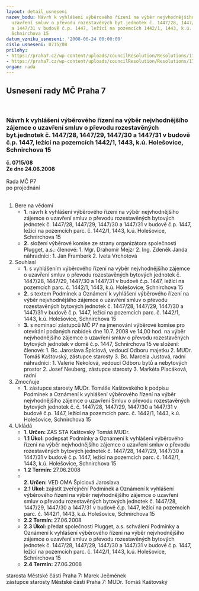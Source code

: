```yaml
---
layout: detail_usneseni
nazev_bodu: Návrh k vyhlášení výběrového řízení na výběr nejvhodnějšího zájemce o
  uzavření smluv o převodu rozestavěných byt.jednotek č. 1447/28, 1447/29, 1447/30
  a 1447/31 v budově č.p. 1447, ležící na pozemcích 1442/1, 1443, k.ú. Holešovice,
  Schnirchova 15
datum_vzniku_usneseni: '2008-06-24 00:00:00'
cislo_usneseni: 0715/08
prilohy:
- https://praha7.cz/wp-content/uploads/councilResolution/Resolutions/17058/28-1_podm%c3%adnky_v%c3%bdb%c4%9brov%c3%a9ho_%c5%99%c3%adzen%c3%ad.doc
- https://praha7.cz/wp-content/uploads/councilResolution/Resolutions/17058/28-1_ozn%c3%a1men%c3%ad_v%c5%99.doc
organ: rada
---
```

<div id="ucUsn_pList" class="usn">
	<span><h2>Usnesení rady MČ Praha 7 </h2>
<br></span><div class="standBody">
<span><h3>Návrh k vyhlášení výběrového řízení na výběr nejvhodnějšího zájemce o uzavření smluv o převodu rozestavěných byt.jednotek č. 1447/28, 1447/29, 1447/30 a 1447/31 v budově č.p. 1447, ležící na pozemcích 1442/1, 1443, k.ú. Holešovice, Schnirchova 15</h3></span><div class="center">
		<strong>č. 0715/08</strong><br>
	</div>
<div class="center">
		<strong>Ze dne 24.06.2008</strong><br><br>
	</div>Rada MČ P7<br> po projednání<br><br><ol>
<li>Bere na vědomí<ul>
<li>
<strong>1.</strong> návrh k vyhlášení výběrového řízení na výběr nejvhodnějšího zájemce o uzavření smluv o převodu rozestavěných bytových jednotek č. 1447/28, 1447/29, 1447/30 a 1447/31 v budově č.p. 1447, ležící na pozemcích parc. č. 1442/1, 1443, k.ú. Holešovice, Schnirchova 15</li>
<li>
<strong>2.</strong> složení výběrové komise ze strany organizátora společnosti Plugget, a.s.:     členové:                                                                                                                     1. Mgr. Drahomír Mejzr                                                                                           2. Ing. Zdeněk Janda                                                                                      náhradníci:                                                                                                                1. Jan Framberk                                                                                                            2. Iveta Vrchotová</li>
</ul>
</li>
<li>Souhlasí<ul>
<li>
<strong>1.</strong> s vyhlášením výběrového řízení na výběr nejvhodnějšího zájemce o uzavření smluv o převodu rozestavěných bytových jednotek č. 1447/28, 1447/29, 1447/30 a 1447/31 v budově č.p. 1447, ležící na pozemcích parc. č. 1442/1, 1443, k.ú. Holešovice, Schnirchova 15</li>
<li>
<strong>2.</strong> s textem Podmínek a Oznámení k vyhlášení výběrového řízení na výběr nejvhodnějšího zájemce o uzavření smluv o převodu rozestavěných bytových jednotek č. 1447/28, 1447/29, 1447/30 a 1447/31 v budově č.p. 1447, ležící na pozemcích parc. č. 1442/1, 1443, k.ú. Holešovice, Schnirchova 15</li>
<li>
<strong>3.</strong> s nominací zástupců MČ P7 na jmenování výběrové komise pro otevírání podaných nabídek dne 10.7. 2008 ve 14,00 hod. na výběr nejvhodnějšího zájemce o uzavření smluv o převodu rozestavěných bytových jednotek v domě č.p. 1447, Schnirchova 15 ve složení:                                                                                    členové:                                                                                                                    1. Bc. Jaroslava Špiclová, vedoucí Odboru majetku                                                      2. MUDr. Tomáš Kaštovský, zástupce starosty                                                       3. Bc. Marcela Justová, radní                                                                           náhradníci:                                                                                                                1. Valerie Nekolová, vedoucí Odboru bytů a nebytových prostor                                 2. Josef Neuberg, zástupce starosty                                                                               3. Markéta Placáková, radní</li>
</ul>
</li>
<li>Zmocňuje<ul><li>
<strong>1.</strong> zástupce starosty MUDr. Tomáše Kaštovského k podpisu Podmínek a Oznámení k vyhlášení výběrového řízení na výběr nejvhodnějšího zájemce o uzavření Smluv o převodu rozestavěných bytových jednotek č. č. 1447/28, 1447/29, 1447/30 a 1447/31 v budově č.p. 1447, ležící na pozemcích parc. č. 1442/1, 1443, k.ú. Holešovice, Schnirchova 15</li></ul>
</li>
<li>Ukládá<ul>
<li>
<strong>1. Určen: </strong>ZAS STA Kaštovský Tomáš MUDr.</li>
<li>
<strong>1.1 Úkol: </strong>podepsat Podmínky a Oznámení k vyhlášení výběrového řízení na výběr nejvhodnějšího zájemce o uzavření smluv o převodu rozestavěných bytových jednotek č. 1447/28, 1447/29, 1447/30 a 1447/31 v budově č.p. 1447, ležící na pozemcích parc. č. 1442/1, 1443, k.ú. Holešovice, Schnirchova 15</li>
<li>
<strong>1.2 Termín: </strong>27.06.2008</li>
<li>
<strong><br>2. Určen: </strong>VED OMA Špiclová Jaroslava</li>
<li>
<strong>2.1 Úkol: </strong>zajistit zveřejnění Podmínek a Oznámení k vyhlášení výběrového řízení na výběr nejvhodnějšího zájemce o uzavření smluv o převodu rozestavěných bytových jednotek č. 1447/28, 1447/29, 1447/30 a 1447/31 v budově č.p. 1447, ležící na pozemcích parc. č. 1442/1, 1443, k.ú. Holešovice, Schnirchova 15</li>
<li>
<strong>2.2 Termín: </strong>27.06.2008</li>
<li>
<strong>2.3 Úkol: </strong>předat společnosti Plugget, a.s. schválení Podmínky a Oznámení k vyhlášení výběrového řízení na výběr nejvhodnějšího zájemce o uzavření smluv o převodu rozestavěných bytových jednotek č. 1447/28, 1447/29, 1447/30 a 1447/31 v budově č.p. 1447, ležící na pozemcích parc. č. 1442/1, 1443, k.ú. Holešovice, Schnirchova 15</li>
<li>
<strong>2.4 Termín: </strong>27.06.2008</li>
</ul>
</li>
</ol>starosta Městské části Praha 7: Marek Ječmének<br>zástupce starosty Městské části Praha 7: MUDr. Tomáš Kaštovský 
</div>
</div>